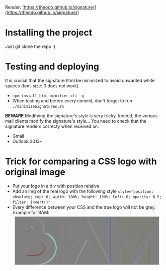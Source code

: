 Render: [https://theodo.github.io/signature/](https://theodo.github.io/signature/)

# Installing the project

Just git clone the repo :)

# Testing and deploying

It is crucial that the signature html be minimized to avoid unwanted white spaces (font-size: 0 does not work).

* `npm install html-minifier-cli -g`
* When testing and before every commit, don't forget to run `./minimizeSignatures.sh`

**BEWARE**
Modifying the signature's style is very tricky.
Indeed, the various mail clients modify the signature's style...
You need to check that the signature renders correcty when received on:

* Gmail
* Outlook 2013+

# Trick for comparing a CSS logo with original image

* Put your logo in a div with position relative
* Add an img of the real logo with the following style `style="position: absolute; top: 0; width: 100%; height: 100%; left: 0; opacity: 0.5; filter: invert()"`
* Every difference between your CSS and the true logo will not be grey.
  Example for BAM:
  ![BAM Logo Diff](images/BAM-logo-diffs.png)
